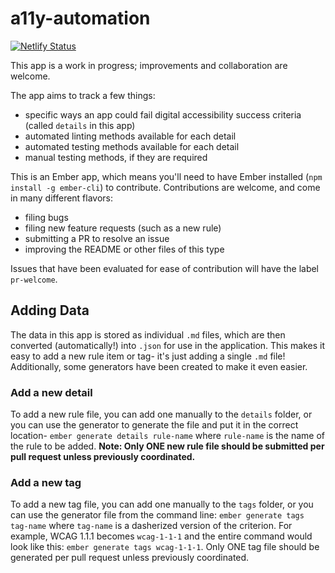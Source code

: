 # a11y-automation
[![Netlify Status](https://api.netlify.com/api/v1/badges/f7a9f162-0916-4ff3-8ecd-2047e26a6923/deploy-status)](https://app.netlify.com/sites/a11y-automation-tracker/deploys)

This app is a work in progress; improvements and collaboration are welcome.

The app aims to track a few things: 
- specific ways an app could fail digital accessibility success criteria (called `details` in this app)
- automated linting methods available for each detail
- automated testing methods available for each detail
- manual testing methods, if they are required

This is an Ember app, which  means you'll need to have Ember installed (`npm install -g ember-cli`) to contribute. Contributions are welcome, and come in many different flavors: 

- filing bugs
- filing new feature requests (such as a new rule)
- submitting a PR to resolve an issue
- improving the README or other files of this type

Issues that have been evaluated for ease of contribution will have the label `pr-welcome`. 

## Adding Data

The data in this app is stored as individual `.md` files, which are then converted (automatically!) into `.json` for use in the application. This makes it easy to add a new rule item or tag- it's just adding a single `.md` file! Additionally, some generators have been created to make it even easier. 

### Add a new detail

To add a new rule file, you can add one manually to the `details` folder, or you can use the generator to generate the file and put it in the correct location- `ember generate details rule-name` where `rule-name` is the name of the rule to be added. **Note: Only ONE new rule file should be submitted per pull request unless previously coordinated.**

### Add a new tag

To add a new tag file, you can add one manually to the `tags` folder, or you can use the generator file from the command line: `ember generate tags tag-name` where `tag-name` is a dasherized version of the criterion. For example, WCAG 1.1.1 becomes `wcag-1-1-1` and the entire command would look like this: `ember generate tags wcag-1-1-1`. Only ONE tag file should be generated per pull request unless previously coordinated.